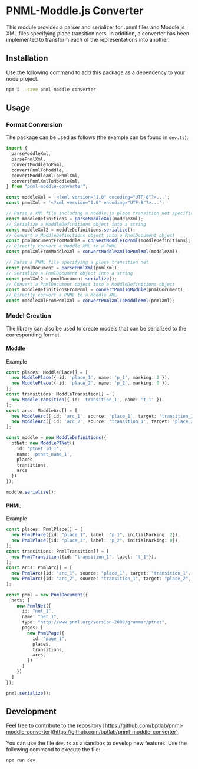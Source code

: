 # PNML-Moddle.js Converter

This module provides a parser and serializer for .pnml files and Moddle.js XML files specifying place transition nets. In addition, a converter has been implemented to transform each of the representations into another.

## Installation

Use the following command to add this package as a dependency to your node project.

```bash
npm i --save pnml-moddle-converter
```

## Usage

### Format Conversion

The package can be used as follows (the example can be found in `dev.ts`):

```typescript
import { 
  parseModdleXml, 
  parsePnmlXml, 
  convertModdleToPnml, 
  convertPnmlToModdle,
  convertModdleXmlToPnmlXml,
  convertPnmlXmlToModdleXml,
} from "pnml-moddle-converter";

const moddleXml = '<?xml version="1.0" encoding="UTF-8"?>...';
const pnmlXml = '<?xml version="1.0" encoding="UTF-8"?>...';

// Parse a XML file including a Moddle.js place transition net specification
const moddleDefinitions = parseModdleXml(moddleXml);
// Serialize a ModdleDefinitions object into a string
const moddleXml2 = moddleDefinitions.serialize();
// Convert a ModdleDefinitions object into a PnmlDocument object
const pnmlDocumentFromModdle = convertModdleToPnml(moddleDefinitions);
// Directly convert a Moddle XML to a PNML
const pnmlXmlFromModdleXml = convertModdleXmlToPnmlXml(moddleXml);

// Parse a PNML file specifying a place transition net
const pnmlDocument = parsePnmlXml(pnmlXml);
// Serialize a PnmlDocument object into a string
const pnmlXml2 = pnmlDocument.serialize();
// Convert a PnmlDocument object into a ModdleDefinitions object
const moddleDefinitionsFromPnml = convertPnmlToModdle(pnmlDocument);
// Directly convert a PNML to a Moddle XML
const moddleXmlFromPnmlXml = convertPnmlXmlToModdleXml(pnmlXml);
```

### Model Creation

The library can also be used to create models that can be serialized to the corresponding format.

#### Moddle

Example

```typescript
const places: ModdlePlace[] = [
  new ModdlePlace({ id: 'place_1', name: 'p_1', marking: 2 }),
  new ModdlePlace({ id: 'place_2', name: 'p_2', marking: 0 }),
];
const transitions: ModdleTransition[] = [
  new ModdleTransition({ id: 'transition_1', name: 't_1' }),
];
const arcs: ModdleArc[] = [
  new ModdleArc({ id: 'arc_1', source: 'place_1', target: 'transition_1', weight: 2}),
  new ModdleArc({ id: 'arc_2', source: 'transition_1', target: 'place_2', weight: 1}),
];

const moddle = new ModdleDefinitions({
  ptNet: new ModdlePTNet({
    id: 'ptnet_id_1', 
    name: 'ptnet_name_1', 
    places, 
    transitions, 
    arcs
  })
});

moddle.serialize();
```

#### PNML

Example 

```typescript
const places: PnmlPlace[] = [
  new PnmlPlace({id: "place_1", label: "p_1", initialMarking: 2}),
  new PnmlPlace({id: "place_2", label: "p_2", initialMarking: 0}),
];
const transitions: PnmlTransition[] = [
  new PnmlTransition({id: "transition_1", label: "t_1"}),
];
const arcs: PnmlArc[] = [
  new PnmlArc({id: "arc_1", source: "place_1", target: "transition_1", weight: 2}),
  new PnmlArc({id: "arc_2", source: "transition_1", target: "place_2", weight: 1}),
];

const pnml = new PnmlDocument({
  nets: [
    new PnmlNet({
      id: "net_1",
      name: "net_1",
      type: "http://www.pnml.org/version-2009/grammar/ptnet",
      pages: [
        new PnmlPage({
          id: "page_1",
          places,
          transitions,
          arcs,
        })
      ]
    })
  ]
});

pnml.serialize();
```

## Development

Feel free to contribute to the repository [https://github.com/bptlab/pnml-moddle-converter](https://github.com/bptlab/pnml-moddle-converter).

You can use the file `dev.ts` as a sandbox to develop new features. Use the following command to execute the file:

```
npm run dev
```
